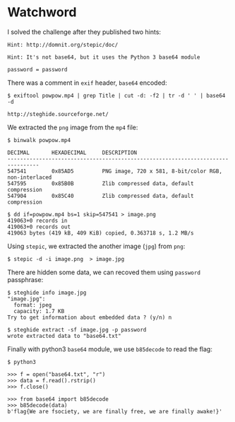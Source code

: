 # Watchword

I solved the challenge after they published two hints:

```
Hint: http://domnit.org/stepic/doc/

Hint: It's not base64, but it uses the Python 3 base64 module

password = password
```

There was a comment in `exif` header, `base64` encoded:

```
$ exiftool powpow.mp4 | grep Title | cut -d: -f2 | tr -d ' ' | base64 -d

http://steghide.sourceforge.net/
```

We extracted the `png` image from the `mp4` file:
```
$ binwalk powpow.mp4

DECIMAL       HEXADECIMAL     DESCRIPTION
--------------------------------------------------------------------------------
547541        0x85AD5         PNG image, 720 x 581, 8-bit/color RGB, non-interlaced
547595        0x85B0B         Zlib compressed data, default compression
547904        0x85C40         Zlib compressed data, default compression
```

```
$ dd if=powpow.mp4 bs=1 skip=547541 > image.png
419063+0 records in
419063+0 records out
419063 bytes (419 kB, 409 KiB) copied, 0.363718 s, 1.2 MB/s
```

Using `stepic`, we extracted the another image (`jpg`) from `png`:

```
$ stepic -d -i image.png  > image.jpg
```

There are hidden some data, we can recoved them using `password` passphrase:

```
$ steghide info image.jpg
"image.jpg":
  format: jpeg
  capacity: 1.7 KB
Try to get information about embedded data ? (y/n) n
```

```
$ steghide extract -sf image.jpg -p password
wrote extracted data to "base64.txt"
```

Finally with python3 `base64` module, we use `b85decode` to read the flag:

```
$ python3

>>> f = open("base64.txt", "r")
>>> data = f.read().rstrip()
>>> f.close()

>>> from base64 import b85decode
>>> b85decode(data)
b'flag{We are fsociety, we are finally free, we are finally awake!}'
```


